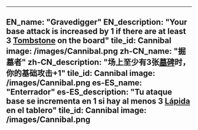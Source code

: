 ---

EN_name: "Gravedigger"
EN_description: "Your base attack is increased by 1 if there are at least 3 <a href = '../items#Tombstone'>Tombstone</a> on the board"
tile_id: Cannibal
image: /images/Cannibal.png
zh-CN_name: "掘墓者"
zh-CN_description: "场上至少有3张<a href = '../items#Tombstone'>墓碑</a>时，你的基础攻击+1"
tile_id: Cannibal
image: /images/Cannibal.png
es-ES_name: "Enterrador"
es-ES_description: "Tu ataque base se incrementa en 1 si hay al menos 3 <a href = '../items#Tombstone'>Lápida</a> en el tablero"
tile_id: Cannibal
image: /images/Cannibal.png
---